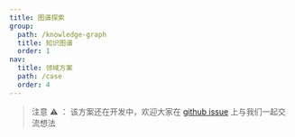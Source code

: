 ```yaml
---
title: 图谱探索
group:
  path: /knowledge-graph
  title: 知识图谱
  order: 1
nav:
  title: 领域方案
  path: /case
  order: 4
---
```


> 注意 ⚠️ ： 该方案还在开发中，欢迎大家在 [github issue](https://github.com/antvis/Graphin/issues/211) 上与我们一起交流想法

<!-- <code src='./graph-expand.tsx'> -->
